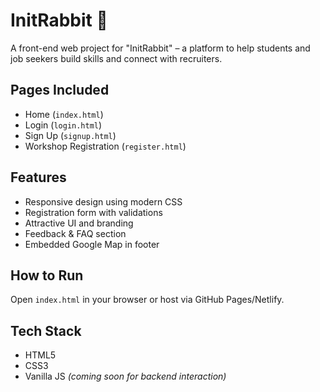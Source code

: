 # InitRabbit 🚀

A front-end web project for "InitRabbit" – a platform to help students and job seekers build skills and connect with recruiters.

## Pages Included
- Home (`index.html`)
- Login (`login.html`)
- Sign Up (`signup.html`)
- Workshop Registration (`register.html`)

## Features
- Responsive design using modern CSS
- Registration form with validations
- Attractive UI and branding
- Feedback & FAQ section
- Embedded Google Map in footer

## How to Run
Open `index.html` in your browser or host via GitHub Pages/Netlify.

## Tech Stack
- HTML5  
- CSS3  
- Vanilla JS *(coming soon for backend interaction)*


